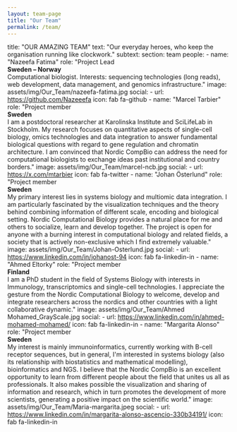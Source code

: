 ```yaml
---
layout: team-page
title: "Our Team"
permalink: /team/
---
```


title: "OUR AMAZING TEAM"
    text: "Our everyday heroes, who keep the organisation running like clockwork."
    subtext: 
    section: team
    people:
      - name: "Nazeefa Fatima"
        role: "Project Lead<br>
        **Sweden – Norway**<br>
        Computational biologist. Interests: sequencing technologies (long reads), web development, data management, and genomics infrastructure."
        image: assets/img/Our_Team/nazeefa-fatima.jpg
        social:
          - url: https://github.com/Nazeeefa
            icon: fab fa-github
      - name: "Marcel Tarbier"
        role: "Project member<br>
        **Sweden**<br>
        I am a postdoctoral researcher at Karolinska Institute and SciLifeLab in Stockholm. My research focuses on quantitative aspects of single-cell biology, omics technologies and data integration to answer fundamental biological questions with regard to gene regulation and chromatin architecture. I am convinced that Nordic CompBio can address the need for computational biologists to exchange ideas past institutional and country borders."
        image: assets/img/Our_Team/marcel-ncb.jpg
        social:
          - url: https://x.com/mtarbier
            icon: fab fa-twitter
      - name: "Johan Österlund"
        role: "Project member<br>
        **Sweden**<br>
        My primary interest lies in systems biology and multiomic data integration. I am particularly fascinated by the visualization techniques and the theory behind combining information of different scale, encoding and biological setting. Nordic Computational Biology provides a natural place for me and others to socialize, learn and develop together. The project is open for anyone with a burning interest in computational biology and related fields, a society that is actively non-exclusive which I find extremely valuable."
        image: assets/img/Our_Team/Johan-Osterlund.jpg
        social:
          - url: https://www.linkedin.com/in/johanost-94
            icon: fab fa-linkedin-in
      - name: "Ahmed Eltorky"
        role: "Project member<br>
        **Finland**<br>
        I am a PhD student in the field of Systems Biology with interests in Immunology, transcriptomics and single-cell technologies.  I appreciate the gesture from the Nordic Computational Biology to welcome, develop and integrate researchers across the nordics and other countries with a light collaborative dynamic."
        image: assets/img/Our_Team/Ahmed Mohamed_GrayScale.jpg
        social:
          - url: https://www.linkedin.com/in/ahmed-mohamed-mohamed/
            icon: fab fa-linkedin-in
      - name: "Margarita Alonso"
        role: "Project member<br>
        **Sweden**<br>
        My interest is mainly immunoinformatics, currently working with B-cell receptor sequences, but in general, I'm interested in systems biology (also its relationship with biostatistics and mathematical modelling), bioinformatics and NGS. I believe that the Nordic CompBio is an excellent opportunity to learn from different people about the field that unites us all as professionals. It also makes possible the visualization and sharing of information and research, which in turn promotes the development of more scientists, generating a positive impact on the scientific world."
        image: assets/img/Our_Team/Maria-margarita.jpeg
        social:
          - url: https://www.linkedin.com/in/margarita-alonso-ascencio-330b34191/
            icon: fab fa-linkedin-in